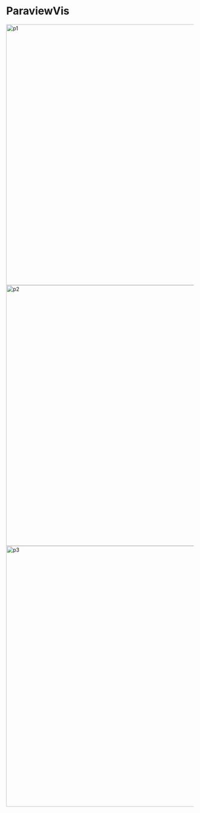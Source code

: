 # ParaviewVis

<img width="699" alt="p1" src="https://github.com/sophiaahh/ParaviewVis/assets/67487404/7c399144-447d-4c87-9061-38623d299655">

<img width="699" alt="p2" src="https://github.com/sophiaahh/ParaviewVis/assets/67487404/b8057ed5-5f33-430d-bb7e-781d5de2e26f">

<img width="699" alt="p3" src="https://github.com/sophiaahh/ParaviewVis/assets/67487404/aa0f0e18-f78f-40e2-b66e-af43a31c827f">

